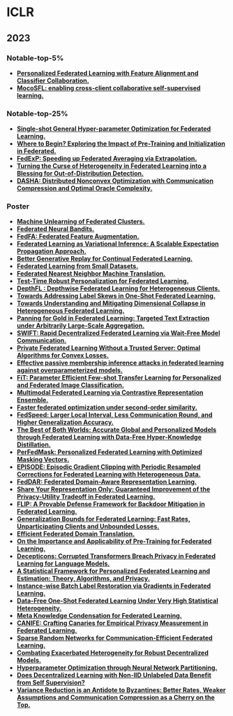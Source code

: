 # ICLR

## 2023

### Notable-top-5%

- **[Personalized Federated Learning with Feature Alignment and Classifier Collaboration.](https://openreview.net/forum?id=SXZr8aDKia)**
- **[MocoSFL: enabling cross-client collaborative self-supervised learning.](https://openreview.net/forum?id=2QGJXyMNoPz)**

### Notable-top-25%

- **[Single-shot General Hyper-parameter Optimization for Federated Learning.](https://openreview.net/forum?id=3RhuF8foyPW)**
- **[Where to Begin? Exploring the Impact of Pre-Training and Initialization in Federated.](https://openreview.net/forum?id=Mpa3tRJFBb)**
- **[FedExP: Speeding up Federated Averaging via Extrapolation.](https://openreview.net/forum?id=IPrzNbddXV)**
- **[Turning the Curse of Heterogeneity in Federated Learning into a Blessing for Out-of-Distribution Detection.](https://openreview.net/forum?id=mMNimwRb7Gr)**
- **[DASHA: Distributed Nonconvex Optimization with Communication Compression and Optimal Oracle Complexity.](https://openreview.net/forum?id=VA1YpcNr7ul)**

### Poster

- **[Machine Unlearning of Federated Clusters.](https://openreview.net/forum?id=VzwfoFyYDga)**
- **[Federated Neural Bandits.](https://openreview.net/forum?id=38m4h8HcNRL)**
- **[FedFA: Federated Feature Augmentation.](https://openreview.net/forum?id=U9yFP90jU0)**
- **[Federated Learning as Variational Inference: A Scalable Expectation Propagation Approach.](https://openreview.net/forum?id=dZrQR7OR11)**
- **[Better Generative Replay for Continual Federated Learning.](https://openreview.net/forum?id=cRxYWKiTan)**
- **[Federated Learning from Small Datasets.](https://openreview.net/forum?id=hDDV1lsRV8)**
- **[Federated Nearest Neighbor Machine Translation.](https://openreview.net/forum?id=R1U5G2spbLd)**
- **[Test-Time Robust Personalization for Federated Learning.](https://openreview.net/forum?id=3aBuJEza5sq)**
- **[DepthFL : Depthwise Federated Learning for Heterogeneous Clients.](https://openreview.net/forum?id=pf8RIZTMU58)**
- **[Towards Addressing Label Skews in One-Shot Federated Learning.](https://openreview.net/forum?id=rzrqh85f4Sc)**
- **[Towards Understanding and Mitigating Dimensional Collapse in Heterogeneous Federated Learning.](https://openreview.net/forum?id=EXnIyMVTL8s)**
- **[Panning for Gold in Federated Learning: Targeted Text Extraction under Arbitrarily Large-Scale Aggregation.](https://openreview.net/forum?id=A9WQaxYsfx)**
- **[SWIFT: Rapid Decentralized Federated Learning via Wait-Free Model Communication.](https://openreview.net/forum?id=jh1nCir1R3d)**
- **[Private Federated Learning Without a Trusted Server: Optimal Algorithms for Convex Losses.](https://openreview.net/forum?id=TVY6GoURrw)**
- **[Effective passive membership inference attacks in federated learning against overparameterized models.](https://openreview.net/forum?id=QsCSLPP55Ku)**
- **[FiT: Parameter Efficient Few-shot Transfer Learning for Personalized and Federated Image Classification.](https://openreview.net/forum?id=9aokcgBVIj1)**
- **[Multimodal Federated Learning via Contrastive Representation Ensemble.](https://openreview.net/forum?id=Hnk1WRMAYqg)**
- **[Faster federated optimization under second-order similarity.](https://openreview.net/forum?id=ElC6LYO4MfD)**
- **[FedSpeed: Larger Local Interval, Less Communication Round, and Higher Generalization Accuracy.](https://openreview.net/forum?id=bZjxxYURKT)**
- **[The Best of Both Worlds: Accurate Global and Personalized Models through Federated Learning with Data-Free Hyper-Knowledge Distillation.](https://openreview.net/forum?id=29V3AWjVAFi)**
- **[PerFedMask: Personalized Federated Learning with Optimized Masking Vectors.](https://openreview.net/forum?id=hxEIgUXLFF)**
- **[EPISODE: Episodic Gradient Clipping with Periodic Resampled Corrections for Federated Learning with Heterogeneous Data.](https://openreview.net/forum?id=ytZIYmztET)**
- **[FedDAR: Federated Domain-Aware Representation Learning.](https://openreview.net/forum?id=6P9Y25Pljl6)**
- **[Share Your Representation Only: Guaranteed Improvement of the Privacy-Utility Tradeoff in Federated Learning.](https://openreview.net/forum?id=oJpVVGXu9i)**
- **[FLIP: A Provable Defense Framework for Backdoor Mitigation in Federated Learning.](https://openreview.net/forum?id=Xo2E217_M4n)**
- **[Generalization Bounds for Federated Learning: Fast Rates, Unparticipating Clients and Unbounded Losses.](https://openreview.net/forum?id=-EHqoysUYLx)**
- **[Efficient Federated Domain Translation.](https://openreview.net/forum?id=uhLAcrAZ9cJ)**
- **[On the Importance and Applicability of Pre-Training for Federated Learning.](https://openreview.net/forum?id=fWWFv--P0xP)**
- **[Decepticons: Corrupted Transformers Breach Privacy in Federated Learning for Language Models.](https://openreview.net/forum?id=r0BrY4BiEXO)**
- **[A Statistical Framework for Personalized Federated Learning and Estimation: Theory, Algorithms, and Privacy.](https://openreview.net/forum?id=FUiDMCr_W4o)**
- **[Instance-wise Batch Label Restoration via Gradients in Federated Learning.](https://openreview.net/forum?id=FIrQfNSOoTr)**
- **[Data-Free One-Shot Federated Learning Under Very High Statistical Heterogeneity.](https://openreview.net/forum?id=_hb4vM3jspB)**
- **[Meta Knowledge Condensation for Federated Learning.](https://openreview.net/forum?id=TDf-XFAwc79)**
- **[CANIFE: Crafting Canaries for Empirical Privacy Measurement in Federated Learning.](https://openreview.net/forum?id=Kf7Yyf4O0u)**
- **[Sparse Random Networks for Communication-Efficient Federated Learning.](https://openreview.net/forum?id=k1FHgri5y3-)**
- **[Combating Exacerbated Heterogeneity for Robust Decentralized Models.](https://openreview.net/forum?id=eKllxpLOOm)**
- **[Hyperparameter Optimization through Neural Network Partitioning.](https://openreview.net/forum?id=nAgdXgfmqj)**
- **[Does Decentralized Learning with Non-IID Unlabeled Data Benefit from Self Supervision?](https://openreview.net/forum?id=2L9gzS80tA4)**
- **[Variance Reduction is an Antidote to Byzantines: Better Rates, Weaker Assumptions and Communication Compression as a Cherry on the Top.](https://openreview.net/forum?id=pfuqQQCB34)**